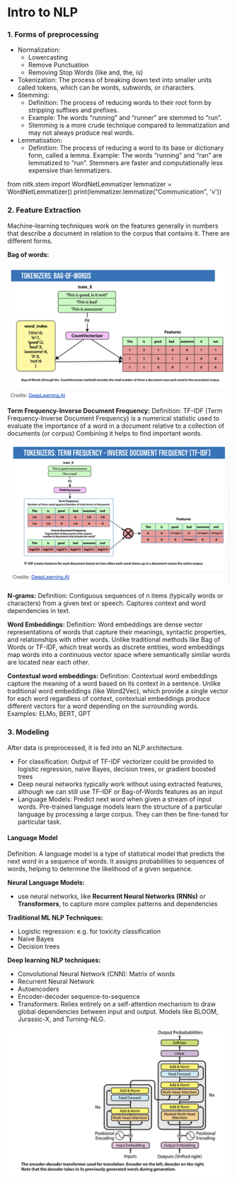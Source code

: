 # Intro to NLP

### **1. Forms of preprocessing**
- Normalization:
    - Lowercasting
    - Remove Punctuation
    - Removing Stop Words (like and, the, is)
- Tokenization: The process of breaking down text into smaller units called tokens, which can be words, subwords, or characters.
- Stemming: 
    - Definition: The process of reducing words to their root form by stripping suffixes and prefixes.
    - Example: The words “running” and “runner” are stemmed to “run”.
    - Stemming is a more crude technique compared to lemmatization and may not always produce real words.
- Lemmatisation:
    - Definition: The process of reducing a word to its base or dictionary form, called a lemma.
    Example: The words “running” and “ran” are lemmatized to “run”.
    Stemmers are faster and computationally less expensive than lemmatizers.

from nltk.stem import WordNetLemmatizer
lemmatizer = WordNetLemmatizer()
print(lemmatizer.lemmatize("Communication", 'v'))

### **2. Feature Extraction**
Machine-learning techniques work on the features generally in numbers that describe a document in relation to the corpus that contains it.
There are different forms.

**Bag of words:**

![Bag of Words](images/bag_of_words.png "Bag of Words Example")

**Term Frequency-Inverse Document Frequency:**
Definition: TF-IDF (Term Frequency-Inverse Document Frequency) is a numerical statistic used to evaluate the importance of a word in a document relative to a collection of documents (or corpus)
Combining it helps to find important words.

![image](images/tf-idf.png "TF-IDF")

**N-grams:**
Definition: Contiguous sequences of n items (typically words or characters) from a given text or speech. Captures context and word dependencies in text.

**Word Embeddings:**
Definition: Word embeddings are dense vector representations of words that capture their meanings, syntactic properties, and relationships with other words. Unlike traditional methods like Bag of Words or TF-IDF, which treat words as discrete entities, word embeddings map words into a continuous vector space where semantically similar words are located near each other.

**Contextual word embeddings:**
Definition: Contextual word embeddings capture the meaning of a word based on its context in a sentence. Unlike traditional word embeddings (like Word2Vec), which provide a single vector for each word regardless of context, contextual embeddings produce different vectors for a word depending on the surrounding words.
Examples: ELMo, BERT, GPT

### **3. Modeling**
After data is preprocessed, it is fed into an NLP architecture.

- For classification: Output of TF-IDF vectorizer could be provided to logistic regression, naive Bayes, decision trees, or gradient boosted trees
- Deep neural networks typically work without using extracted features, although we can still use TF-IDF or Bag-of-Words features as an input
- Language Models: Predict next word when given a stream of input words. Pre-trained language models learn the structure of a particular language by processing a large corpus. They can then be fine-tuned for particular task. 

#### **Language Model**
Definition: A language model is a type of statistical model that predicts the next word in a sequence of words. It assigns probabilities to sequences of words, helping to determine the likelihood of a given sequence.

**Neural Language Models:**
- use neural networks, like **Recurrent Neural Networks (RNNs)** or **Transformers**, to capture more complex patterns and dependencies

**Traditional ML NLP Techniques:**
- Logistic regression: e.g. for toxicity classification
- Naive Bayes
- Decision trees

**Deep learning NLP techniques:**
- Convolutional Neural Network (CNN): Matrix of words
- Recurrent Neural Network
- Autoencoders
- Encoder-decoder sequence-to-sequence
- Transformers: Relies entirely on a self-attention mechanism to draw global dependencies between input and output. Models like BLOOM, Jurassic-X, and Turning-NLG.

![image](images/transformer.png "TF-IDF")